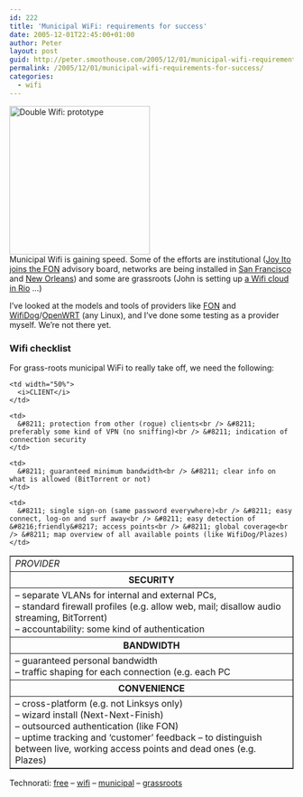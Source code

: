 ```yaml
---
id: 222
title: 'Municipal WiFi: requirements for success'
date: 2005-12-01T22:45:00+01:00
author: Peter
layout: post
guid: http://peter.smoothouse.com/2005/12/01/municipal-wifi-requirements-for-success/
permalink: /2005/12/01/municipal-wifi-requirements-for-success/
categories:
  - wifi
---
```

[<img  src="http://farm1.static.flickr.com/48/127983841_141cb44fb0_o.jpg" width="249" height="263" alt="Double Wifi: prototype" />](http://www.flickr.com/photos/pforret/127983841/ "Photo Sharing")  
Municipal Wifi is gaining speed. Some of the efforts are institutional ([Joy Ito joins the FON](http://english.martinvarsavsky.net/fon/joichi-fon-american-board.html) advisory board, networks are being installed in [San Francisco](http://news.com.com/Google+blankets+city+with+free+Wi-Fi/2110-7351_3-5956837.html?tag=st.ref.goo) and [New Orleans](http://muniwireless.com/municipal/projects/932)) and some are grassroots (John is setting up [a Wifi cloud in Rio](http://www.baeyens.net/baeyens/view.php?id=1547) &#8230;)

I&#8217;ve looked at the models and tools of providers like [FON](http://en.fon.es) and [WifiDog](http://www.ilesansfil.org/tiki-index.php?page=WiFiDog)/[OpenWRT](http://openwrt.org/) (any Linux), and I&#8217;ve done some testing as a provider myself. We&#8217;re not there yet.

### Wifi checklist

For grass-roots municipal WiFi to really take off, we need the following:

<table border="1">
  <tr>
    <td width="50%">
      <i>PROVIDER</i>
    </td>
    
    <td width="50%">
      <i>CLIENT</i>
    </td>
  </tr>
  
  <tr>
    <th colspan="2">
      SECURITY
    </th>
  </tr>
  
  <tr>
    <td>
      &#8211; separate VLANs for internal and external PCs,<br /> &#8211; standard firewall profiles (e.g. allow web, mail; disallow audio streaming, BitTorrent)<br /> &#8211; accountability: some kind of authentication
    </td>
    
    <td>
      &#8211; protection from other (rogue) clients<br /> &#8211; preferably some kind of VPN (no sniffing)<br /> &#8211; indication of connection security
    </td>
  </tr>
  
  <tr>
    <th colspan="2">
      BANDWIDTH
    </th>
  </tr>
  
  <tr>
    <td>
      &#8211; guaranteed personal bandwidth<br /> &#8211; traffic shaping for each connection (e.g. each PC
    </td>
    
    <td>
      &#8211; guaranteed minimum bandwidth<br /> &#8211; clear info on what is allowed (BitTorrent or not)
    </td>
  </tr>
  
  <tr>
    <th colspan="2">
      CONVENIENCE
    </th>
  </tr>
  
  <tr>
    <td>
      &#8211; cross-platform (e.g. not Linksys only)<br /> &#8211; wizard install (Next-Next-Finish)<br /> &#8211; outsourced authentication (like FON)<br /> &#8211; uptime tracking and &#8216;customer&#8217; feedback &#8211; to distinguish between live, working access points and dead ones (e.g. Plazes)
    </td>
    
    <td>
      &#8211; single sign-on (same password everywhere)<br /> &#8211; easy connect, log-on and surf away<br /> &#8211; easy detection of &#8216;friendly&#8217; access points<br /> &#8211; global coverage<br /> &#8211; map overview of all available points (like WifiDog/Plazes)
    </td>
  </tr>
</table>

Technorati: <a href="http://technorati.com/tag/free" rel="tag">free</a> &#8211; <a href="http://technorati.com/tag/wifi" rel="tag">wifi</a> &#8211; <a href="http://technorati.com/tag/municipal" rel="tag">municipal</a> &#8211; <a href="http://technorati.com/tag/grassroots" rel="tag">grassroots</a>